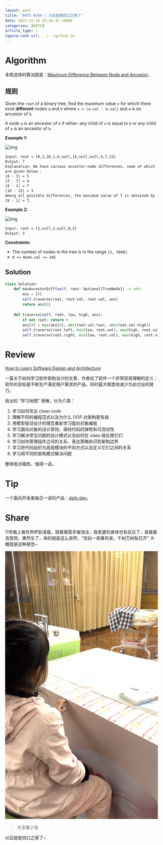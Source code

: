 ```yaml
---
layout: post
title: "ARTS #184 | 以后就是四口之家了"
date: 2022-12-16 22:44:31 +0800
categories: [ARTS]
article_type: 1
typora-root-url: ../../github.io
---
```



# Algorithm

本周选择的算法题是：[Maximum Difference Between Node and Ancestor](https://leetcode.com/problems/maximum-difference-between-node-and-ancestor/description/)。


## 规则

Given the `root` of a binary tree, find the maximum value `v` for which there exist **different** nodes `a` and `b` where `v = |a.val - b.val|` and `a` is an ancestor of `b`.

A node `a` is an ancestor of `b` if either: any child of `a` is equal to `b` or any child of `a` is an ancestor of `b`.

 

**Example 1:**

![img](https://assets.leetcode.com/uploads/2020/11/09/tmp-tree.jpg)

```
Input: root = [8,3,10,1,6,null,14,null,null,4,7,13]
Output: 7
Explanation: We have various ancestor-node differences, some of which are given below :
|8 - 3| = 5
|3 - 7| = 4
|8 - 1| = 7
|10 - 13| = 3
Among all possible differences, the maximum value of 7 is obtained by |8 - 1| = 7.
```

**Example 2:**

![img](https://assets.leetcode.com/uploads/2020/11/09/tmp-tree-1.jpg)

```
Input: root = [1,null,2,null,0,3]
Output: 3
```

 

**Constraints:**

- The number of nodes in the tree is in the range `[2, 5000]`.
- `0 <= Node.val <= 105`

## Solution

```python
class Solution:
    def maxAncestorDiff(self, root: Optional[TreeNode]) -> int:
        ans = [0]
        self.traverse(root, root.val, root.val, ans)
        return ans[0]
    
    def traverse(self, root, low, high, ans):
        if not root: return 0
        ans[0] = max(ans[0], abs(root.val-low), abs(root.val-high))
        self.traverse(root.left, min(low, root.val), max(high, root.val), ans)
        self.traverse(root.right, min(low, root.val), max(high, root.val), ans)
```


# Review

[How to Learn Software Design and Architecture](https://khalilstemmler.com/articles/software-design-architecture/full-stack-software-design/)

一篇关于如何学习软件架构设计的文章，作者给了软件一个非常容易理解的定义：软件的目标是不断生产满足用户需求的产品，同时最大限度地减少为此付出的努力。

给出的 “学习地图” 很棒，分为八类：

1. 学习如何写出 clean code
2. 理解不同的编程范式以及为什么 OOP 对架构更有益
3. 用模型驱动设计的理念重新学习面向对象编程
4. 学习面向对象的设计原则，保持代码的弹性和可测试性
5. 学习解决常见问题的设计模式以及如何在 class 级应用它们
6. 学习如何管理组件之间的关系、表达策略和识别架构边界
7. 学习将代码组织为高级模块的不同方式以及定义它们之间的关系
8. 学习用不同的架构模式解决问题

整体观点精炼，值得一读。

# Tip

一个面向开发者每日一读的产品：[daily.dev](https://app.daily.dev/)。

# Share

11号晚上看世界杯到凌晨，随着葡萄牙被淘汰，我老婆的身体也有反应了，紧接着去医院，果然生了，来的就是这么突然，“忽如一夜春风来，千树万树梨花开” 大概就是这种感觉~

![](/assets/img/184-1.jpg)

> 大宝看小宝

以后就是四口之家了~

